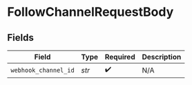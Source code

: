 # FollowChannelRequestBody


## Fields

| Field                | Type                 | Required             | Description          |
| -------------------- | -------------------- | -------------------- | -------------------- |
| `webhook_channel_id` | *str*                | :heavy_check_mark:   | N/A                  |